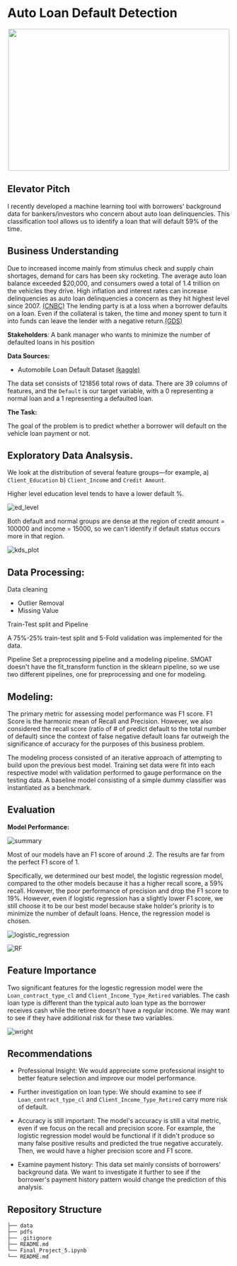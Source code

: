 


# Auto Loan Default Detection

<p align="center">
  <img src = "https://i.kinja-img.com/gawker-media/image/upload/c_fit,f_auto,g_center,pg_1,q_60,w_965/69b08da5f2e3573b59a08fdf9c9b5280.jpg" width="500" height="320">
</p> 

## Elevator Pitch

I recently developed a machine learning tool with borrowers' background data for bankers/investors who concern about auto loan delinquencies. This classification tool allows us to identify a loan that will default 59% of the time.


## Business Understanding

Due to increased income mainly from stimulus check and supply chain shortages, demand for cars has been sky rocketing. The average auto loan balance exceeded $20,000, and consumers owed a total of 1.4 trillion on the vehicles they drive. High inflation and interest rates can increase delinquencies as auto loan delinquencies a concern as they hit highest level since 2007. <a href="https://www.cnbc.com/video/2022/05/20/auto-loan-delinquencies-come-into-concern-as-they-hit-highest-levels-since-2007-says-bankrate-coms-mcbride.html">(CNBC)</a> The lending party is at a loss when a borrower defaults on a loan. Even if the collateral is taken, the time and money spent to turn it into funds can leave the lender with a negative return.<a href="https://www.gdslink.com/credit-risk-management-process-best-practices-techniques/">(GDS)</a>



**Stakeholders**: A bank manager who wants to minimize the number of defaulted loans in his position



**Data Sources:** 
- Automobile Loan Default Dataset <a href ="https://www.kaggle.com/datasets/saurabhbagchi/dish-network-hackathon?select=Test_Dataset.csv">(kaggle)</a>


The data set consists of 121856 total rows of data. There are 39 columns of features, and the `Default` is our target variable, with a 0 representing a normal loan and a 1 representing a defaulted loan.

**The Task:** 

The goal of the problem is to predict whether a borrower will default on the vehicle loan payment or not. 

## Exploratory Data Analsysis.

We look at the distribution of several feature groups—for example, a) `Client_Education` b) `Client_Income`  and `Credit Amount`.

Higher level education level tends to have a lower default %.

![ed_level](https://user-images.githubusercontent.com/65572411/186773080-49b3672f-3dfc-4921-8a99-cf5ed5022fb5.png)


Both default and normal groups are dense at the region of credit amount = 100000 and income = 15000, so we can't identify if default status occurs more in that region. 

![kds_plot](https://user-images.githubusercontent.com/65572411/186773069-ea2f8c1d-65b2-4a99-bed4-397b32107aaa.png)


## Data Processing:

Data cleaning
- Outlier Removal    
- Missing Value

Train-Test split and Pipeline

A 75%-25% train-test split and 5-Fold validation was implemented for the data. 

Pipeline
Set a preprocessing pipeline and a modeling pipeline. SMOAT doesn't have the fit_transform function in the sklearn pipeline, so we use two different pipelines, one for preprocessing and one for modeling.    

## Modeling:
    
The primary metric for assessing model performance was F1 score. F1 Score is the harmonic mean of Recall and Precision. However, we also considered the recall score (ratio of # of predict default to the total number of default) since the context of false negative default loans far outweigh the significance of accuracy for the purposes of this business problem. 
    
The modeling process consisted of an iterative approach of attempting to build upon the previous best model. Training set data were fit into each respective model with validation performed to gauge performance on the testing data. A baseline model consisting of a simple dummy classifier was instantiated as a benchmark. 






## Evaluation

**Model Performance:**

![summary](https://user-images.githubusercontent.com/65572411/186773225-c32480c3-3435-4f6b-8042-0e548db49a9c.PNG)

Most of our models have an F1 score of around .2. The results are far from the perfect F1 score of 1. 

Specifically, we determined our best model, the logistic regression model, compared to the other models because it has a higher recall score, a 59% recall. However, the poor performance of precision and drop the F1 score to 19%. However, even if logistic regression has a slightly lower F1 score, we still choose it to be our best model because stake holder's priority is to minimize the number of default loans. Hence, the regression model is chosen.


![logistic_regression](https://user-images.githubusercontent.com/65572411/186773049-65598160-c9df-49aa-a1ae-f525198cca75.png)


![RF](https://user-images.githubusercontent.com/65572411/186773036-9569ef07-fe3c-48e7-b6cc-cfadc6329ea8.png)
## Feature Importance

Two significant features for the logestic regression model were the `Loan_contract_type_cl` and `Client_Income_Type_Retired` variables. The cash loan type is different than the typical auto loan type as the borrower receives cash while the retiree doesn't have a regular income. We may want to see if they have additional risk for these two variables.


![wright](https://user-images.githubusercontent.com/65572411/186773163-6da465cb-209e-4757-a351-25374c52cfdd.png)


## Recommendations

- Professional Insight: We would appreciate some professional insight to better feature selection and improve our model performance.

- Further investigation on loan type: We should examine to see if `Loan_contract_type_cl` and `Client_Income_Type_Retired` carry more risk of default. 

- Accuracy is still important: The model's accuracy is still a vital metric, even if we focus on the recall and precision score. For example, the logistic regression model would be functional if it didn't produce so many false positive results and predicted the true negative accurately. Then, we would have a higher precision score and F1 score.
 

- Examine payment history: This data set mainly consists of borrowers' background data. We want to investigate it further to see if the borrower's payment history pattern would change the prediction of this analysis. 


## Repository Structure

```
├── data
├── pdfs
├── .gitignore
├── README.md
└── Final_Project_5.ipynb
└── README.md
```




